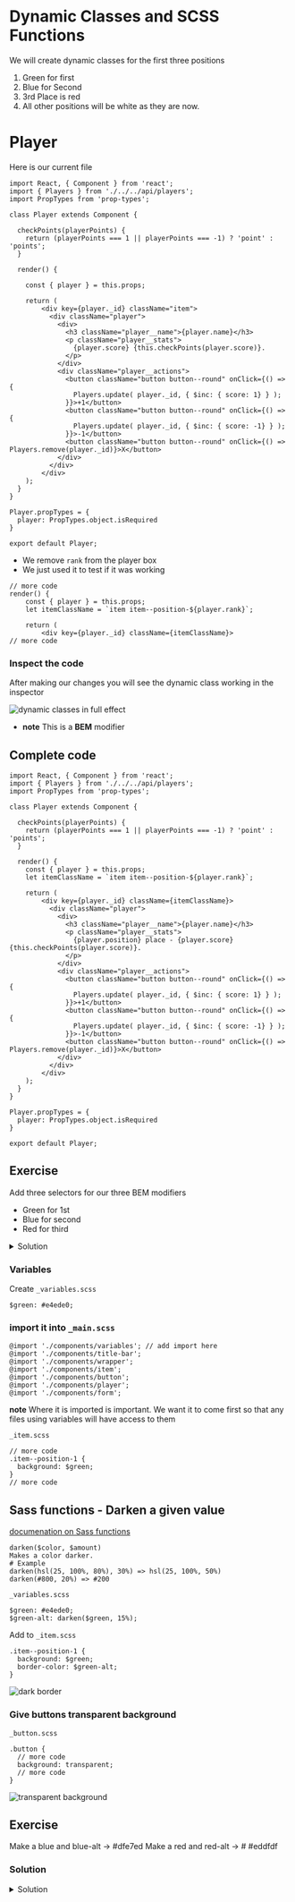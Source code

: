 # Dynamic Classes and SCSS Functions
We will create dynamic classes for the first three positions

1. Green for first
2. Blue for Second
3. 3rd Place is red
4. All other positions will be white as they are now.

# Player
Here is our current file

```
import React, { Component } from 'react';
import { Players } from './../../api/players';
import PropTypes from 'prop-types';

class Player extends Component {

  checkPoints(playerPoints) {
    return (playerPoints === 1 || playerPoints === -1) ? 'point' : 'points';
  }

  render() {

    const { player } = this.props;

    return (
        <div key={player._id} className="item">
          <div className="player">
            <div>
              <h3 className="player__name">{player.name}</h3>
              <p className="player__stats">
                {player.score} {this.checkPoints(player.score)}.
              </p>
            </div>
            <div className="player__actions">
              <button className="button button--round" onClick={() => {
                Players.update( player._id, { $inc: { score: 1} } );
              }}>+1</button>
              <button className="button button--round" onClick={() => {
                Players.update( player._id, { $inc: { score: -1} } );
              }}>-1</button>
              <button className="button button--round" onClick={() =>  Players.remove(player._id)}>X</button>
            </div>
          </div>
        </div>
    );
  }
}

Player.propTypes = {
  player: PropTypes.object.isRequired
}

export default Player;
```

* We remove `rank` from the player box
* We just used it to test if it was working

```
// more code
render() {
    const { player } = this.props;
    let itemClassName = `item item--position-${player.rank}`;

    return (
        <div key={player._id} className={itemClassName}>
// more code
```

### Inspect the code
After making our changes you will see the dynamic class working in the inspector

![dynamic classes in full effect](https://i.imgur.com/eBUniYD.png)

* **note** This is a **BEM** modifier

## Complete code

```
import React, { Component } from 'react';
import { Players } from './../../api/players';
import PropTypes from 'prop-types';

class Player extends Component {

  checkPoints(playerPoints) {
    return (playerPoints === 1 || playerPoints === -1) ? 'point' : 'points';
  }

  render() {
    const { player } = this.props;
    let itemClassName = `item item--position-${player.rank}`;

    return (
        <div key={player._id} className={itemClassName}>
          <div className="player">
            <div>
              <h3 className="player__name">{player.name}</h3>
              <p className="player__stats">
                {player.position} place - {player.score} {this.checkPoints(player.score)}.
              </p>
            </div>
            <div className="player__actions">
              <button className="button button--round" onClick={() => {
                Players.update( player._id, { $inc: { score: 1} } );
              }}>+1</button>
              <button className="button button--round" onClick={() => {
                Players.update( player._id, { $inc: { score: -1} } );
              }}>-1</button>
              <button className="button button--round" onClick={() =>  Players.remove(player._id)}>X</button>
            </div>
          </div>
        </div>
    );
  }
}

Player.propTypes = {
  player: PropTypes.object.isRequired
}

export default Player;
```

## Exercise
Add three selectors for our three BEM modifiers

* Green for 1st
* Blue for second
* Red for third

<details>
  <summary>Solution</summary>
`_item.scss`

```
.item {
  margin-bottom: 1.3rem;
  padding: 1.3rem;
  border: 1px solid #e8e8e8;
  background: #fff;
}

.item--position-1 {
  color: #fff;
  background: green;
}

.item--position-2 {
  color: #fff;
  background: blue;
}

.item--position-3 {
  color: #fff;
  background: red;
}

.item__message {
  font-size: 1.3rem;
  font-weight: 300;
  font-style: italic;
  text-align: center;
}
```
</details>

### Variables
Create `_variables.scss` 

```
$green: #e4ede0;
```

### import it into `_main.scss`

```
@import './components/variables'; // add import here
@import './components/title-bar';
@import './components/wrapper';
@import './components/item';
@import './components/button';
@import './components/player';
@import './components/form';
```

**note** Where it is imported is important. We want it to come first so that any files using variables will have access to them

`_item.scss`

```
// more code
.item--position-1 {
  background: $green;
}
// more code
```

## Sass functions - Darken a given value
[documenation on Sass functions](http://sass-lang.com/documentation/Sass/Script/Functions.html)

```
darken($color, $amount)
Makes a color darker.
# Example
darken(hsl(25, 100%, 80%), 30%) => hsl(25, 100%, 50%)
darken(#800, 20%) => #200
```

`_variables.scss`

```
$green: #e4ede0;
$green-alt: darken($green, 15%);
```

Add to `_item.scss`

```
.item--position-1 {
  background: $green;
  border-color: $green-alt;
}
```

![dark border](https://i.imgur.com/6ZcOj9K.png)

### Give buttons transparent background
`_button.scss`

```
.button {
  // more code
  background: transparent;
  // more code
}
```

![transparent background](https://i.imgur.com/CuhLN5W.png)

## Exercise
Make a blue and blue-alt -> #dfe7ed
Make a red and red-alt -> # #eddfdf

### Solution
<details>
  <summary>Solution</summary>
`_variables.scss`

```
$red: #eddfdf;
$red-alt: darken($red, 15%);
$green: #e4ede0;
$green-alt: darken($green, 15%);
$blue: #dfe7ed;
$blue-alt: darken($blue, 15%);
```

`_item.scss`

```
// more code
.item--position-1 {
  background: $green;
  border-color: $green-alt;
}

.item--position-2 {
  background: $blue;
  border-color: $blue-alt;
}

.item--position-3 {
  background: $red;
  border-color: $red-alt;
}
// more code
```

![new colors](https://i.imgur.com/nZEybZp.png)
</details>

